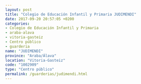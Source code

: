 ```yaml
---
layout: post
title: "Colegio de Educación Infantil y Primaria JUDIMENDI"
date: 2017-09-20 20:57:05 +0200
categories:
- Colegio de Educación Infantil y Primaria
- araba-alava
- vitoria-gasteiz
- Centro público
- guarderia
name: "JUDIMENDI"
province: "Araba/Álava"
location: "Vitoria-Gasteiz"
code: "1002909"
type: "Centro público"
permalink: /guarderias/judimendi.html
---
```

